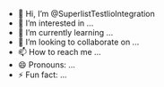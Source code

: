 - 👋 Hi, I’m @SuperlistTestlioIntegration
- 👀 I’m interested in ...
- 🌱 I’m currently learning ...
- 💞️ I’m looking to collaborate on ...
- 📫 How to reach me ...
- 😄 Pronouns: ...
- ⚡ Fun fact: ...

<!---
SuperlistTestlioIntegration/SuperlistTestlioIntegration is a ✨ special ✨ repository because its `README.md` (this file) appears on your GitHub profile.
You can click the Preview link to take a look at your changes.
--->
